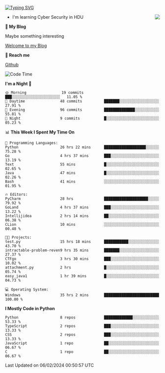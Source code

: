 [![Typing SVG](https://readme-typing-svg.herokuapp.com?font=Fira+Code&pause=1000&random=false&width=450&height=60&lines=Hello+%F0%9F%91%8B%F0%9F%8F%BB;I'm+JBNRZ)](https://git.io/typing-svg)

<a href="#">
  <img align="right" src="https://github-readme-stats.vercel.app/api?username=JBNRZ&show_icons=true&bg_color=15,f2f7fd,E0EAFC" />
</a>

- I'm learning Cyber Security in HDU

 **🌱 My Blog**

Maybe something interesting

[Welcome to my Blog](https://jbnrz.com.cn/)

 **💬 Reach me** 

[Github](https://github.com/JBNRZ)


<!--START_SECTION:waka-->
![Code Time](http://img.shields.io/badge/Code%20Time-313%20hrs%2044%20mins-blue)

**I'm a Night 🦉** 

```text
🌞 Morning                19 commits          ███░░░░░░░░░░░░░░░░░░░░░░   11.05 % 
🌆 Daytime                48 commits          ███████░░░░░░░░░░░░░░░░░░   27.91 % 
🌃 Evening                96 commits          ██████████████░░░░░░░░░░░   55.81 % 
🌙 Night                  9 commits           █░░░░░░░░░░░░░░░░░░░░░░░░   05.23 % 
```


📊 **This Week I Spent My Time On** 

```text
💬 Programming Languages: 
Python                   26 hrs 22 mins      ███████████████████░░░░░░   75.28 % 
Go                       4 hrs 37 mins       ███░░░░░░░░░░░░░░░░░░░░░░   13.19 % 
Text                     55 mins             █░░░░░░░░░░░░░░░░░░░░░░░░   02.65 % 
Java                     47 mins             █░░░░░░░░░░░░░░░░░░░░░░░░   02.26 % 
Bash                     41 mins             ░░░░░░░░░░░░░░░░░░░░░░░░░   01.95 % 

🔥 Editors: 
PyCharm                  28 hrs              ████████████████████░░░░░   79.92 % 
GoLand                   4 hrs 37 mins       ███░░░░░░░░░░░░░░░░░░░░░░   13.22 % 
Intellijidea             2 hrs 14 mins       ██░░░░░░░░░░░░░░░░░░░░░░░   06.38 % 
CLion                    10 mins             ░░░░░░░░░░░░░░░░░░░░░░░░░   00.48 % 

🐱‍💻 Projects: 
test.py                  15 hrs 18 mins      ███████████░░░░░░░░░░░░░░   43.70 % 
intractable-problem-reven9 hrs 35 mins       ███████░░░░░░░░░░░░░░░░░░   27.37 % 
CTFgo                    3 hrs 30 mins       ███░░░░░░░░░░░░░░░░░░░░░░   10.02 % 
attachment.py            2 hrs               █░░░░░░░░░░░░░░░░░░░░░░░░   05.74 % 
easy_java1               1 hr 39 mins        █░░░░░░░░░░░░░░░░░░░░░░░░   04.73 % 

💻 Operating System: 
Windows                  35 hrs 2 mins       █████████████████████████   100.00 % 
```

**I Mostly Code in Python** 

```text
Python                   8 repos             █████████████░░░░░░░░░░░░   53.33 % 
TypeScript               2 repos             ███░░░░░░░░░░░░░░░░░░░░░░   13.33 % 
CSS                      2 repos             ███░░░░░░░░░░░░░░░░░░░░░░   13.33 % 
JavaScript               1 repo              ██░░░░░░░░░░░░░░░░░░░░░░░   06.67 % 
C                        1 repo              ██░░░░░░░░░░░░░░░░░░░░░░░   06.67 % 
```




 Last Updated on 06/02/2024 00:50:57 UTC
<!--END_SECTION:waka-->
